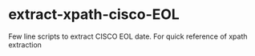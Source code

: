 # extract-xpath-cisco-EOL

Few line scripts to extract CISCO EOL date.
For quick reference of xpath extraction 
